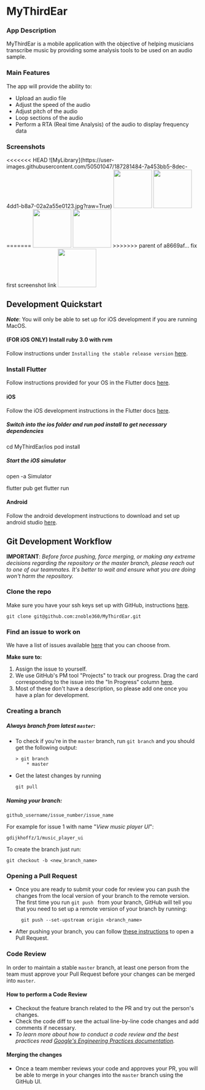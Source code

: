 # MyThirdEar

### App Description

MyThirdEar is a mobile application with the objective of helping musicians transcribe music by providing some analysis tools to be used on an audio sample.

### Main Features

The app will provide the ability to:

- Upload an audio file
- Adjust the speed of the audio
- Adjust pitch of the audio
- Loop sections of the audio
- Perform a RTA (Real time Analysis) of the audio to display frequency data

### Screenshots

<p>
<<<<<<< HEAD
    ![MyLibrary](https://user-images.githubusercontent.com/50501047/187281484-7a453bb5-8dec-4dd1-b8a7-02a2a55e0123.jpg?raw=True)
    <img src= "https://user-images.githubusercontent.com/50501047/187281484-7a453bb5-8dec-4dd1-b8a7-02a2a55e0123.jpg" width="100"/>
    <img src= "https://user-images.githubusercontent.com/50501047/187281484-7a453bb5-8dec-4dd1-b8a7-02a2a55e0123.jpg" width="100"/>
=======
    <img src="https://user-images.githubusercontent.com/50501047/187281484-7a453bb5-8dec-4dd1-b8a7-02a2a55e0123.jpg)" width="100"/>
    <img src="https://user-images.githubusercontent.com/50501047/187281484-7a453bb5-8dec-4dd1-b8a7-02a2a55e0123.jpg" width="100"/>
>>>>>>> parent of a8669af... fix first screenshot link
    <img src = "https://user-images.githubusercontent.com/50501047/187281461-3a7d6d7d-7442-4aca-9609-94f453b0bb2d.jpg" width = "100"/>
</p>

## Development Quickstart

**_Note_**: You will only be able to set up for iOS development if you are running MacOS.

#### (FOR iOS ONLY) Install ruby 3.0 with rvm

Follow instructions under `Installing the stable release version` [here](https://rvm.io/rvm/install#1-download-and-run-the-rvm-installation-script).

### Install Flutter

Follow instructions provided for your OS in the Flutter docs [here](https://flutter.dev/docs/get-started/install).

#### iOS

Follow the iOS development instructions in the Flutter docs [here](https://flutter.dev/docs/get-started/install/macos#ios-setup).

##### Switch into the ios folder and run pod install to get necessary dependencies

cd MyThirdEar/ios
pod install

##### Start the iOS simulator

open -a Simulator

flutter pub get
flutter run

#### Android

Follow the android development instructions to download and set up android studio [here](https://flutter.dev/docs/get-started/install/macos#android-setup).

## Git Development Workflow

**IMPORTANT**: _Before force pushing, force merging, or making any extreme decisions regarding the repository or the master branch, please reach out to one of our teammates. It's better to wait and ensure what you are doing won't harm the repository._

### Clone the repo

Make sure you have your ssh keys set up with GitHub, instructions [here](https://docs.github.com/en/github/authenticating-to-github/connecting-to-github-with-ssh).

    git clone git@github.com:znoble360/MyThirdEar.git

### Find an issue to work on

We have a list of issues available [here](https://github.com/znoble360/MyThirdEar/issues) that you can choose from.

**Make sure to:**

1. Assign the issue to yourself.
2. We use GitHub's PM tool "Projects" to track our progress. Drag the card corresponding to the issue into the "In Progress" column [here](https://github.com/znoble360/MyThirdEar/projects/1).
3. Most of these don't have a description, so please add one once you have a plan for development.

### Creating a branch

##### Always branch from latest `master`:

- To check if you're in the `master` branch, run `git branch` and you should get the following output:

  ```
  > git branch
      * master
  ```

- Get the latest changes by running

  `git pull`

##### Naming your branch:

    github_username/issue_number/issue_name

For example for issue 1 with name "_View music player UI_":

    gdijkhoffz/1/music_player_ui

To create the branch just run:

    git checkout -b <new_branch_name>

### Opening a Pull Request

- Once you are ready to submit your code for review you can push the changes from the local version of your branch to the remote version. The first time you run `git push ` from your branch, GitHub will tell you that you need to set up a remote version of your branch by running:

        git push --set-upstream origin <branch_name>

- After pushing your branch, you can follow [these instructions](https://docs.github.com/en/github/collaborating-with-pull-requests/proposing-changes-to-your-work-with-pull-requests/creating-a-pull-request) to open a Pull Request.

### Code Review

In order to maintain a stable `master` branch, at least one person from the team must approve your Pull Request before your changes can be merged into `master`.

#### How to perform a Code Review

- Checkout the feature branch related to the PR and try out the person's changes.
- Check the code diff to see the actual line-by-line code changes and add comments if necessary.
- _To learn more about how to conduct a code review and the best practices read [Google's Engineering Practices documentation](https://google.github.io/eng-practices/review/reviewer/)._

#### Merging the changes

- Once a team member reviews your code and approves your PR, you will be able to merge in your changes into the `master` branch using the GitHub UI.
